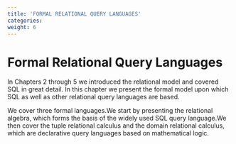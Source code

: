 ```yaml
---
title: 'FORMAL RELATIONAL QUERY LANGUAGES' 
categories:
weight: 6
--- 
```


# Formal Relational Query Languages

In Chapters 2 through 5 we introduced the relational model and covered SQL in great detail. In this chapter we present the formal model upon which SQL as well as other relational query languages are based.

We cover three formal languages.We start by presenting the relational algebra, which forms the basis of the widely used SQL query language.We then cover the tuple relational calculus and the domain relational calculus, which are declarative query languages based on mathematical logic.
